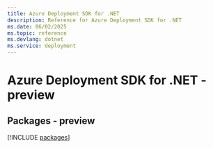 ```yaml
---
title: Azure Deployment SDK for .NET
description: Reference for Azure Deployment SDK for .NET
ms.date: 06/02/2025
ms.topic: reference
ms.devlang: dotnet
ms.service: deployment
---
```

# Azure Deployment SDK for .NET - preview
## Packages - preview
[!INCLUDE [packages](deployment-index.md)]